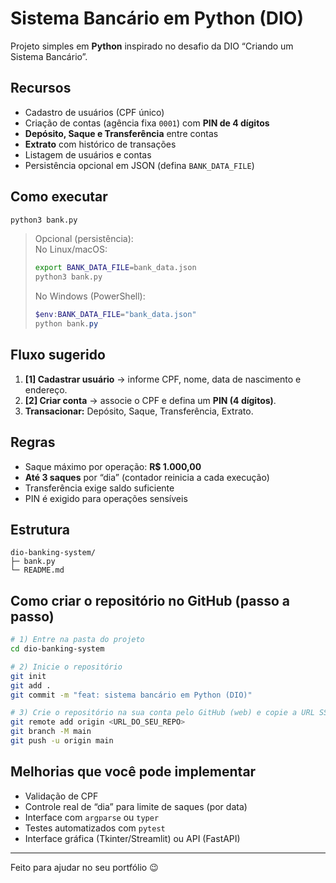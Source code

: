 # Sistema Bancário em Python (DIO)

Projeto simples em **Python** inspirado no desafio da DIO “Criando um Sistema Bancário”.

## Recursos
- Cadastro de usuários (CPF único)
- Criação de contas (agência fixa `0001`) com **PIN de 4 dígitos**
- **Depósito, Saque e Transferência** entre contas
- **Extrato** com histórico de transações
- Listagem de usuários e contas
- Persistência opcional em JSON (defina `BANK_DATA_FILE`)

## Como executar
```bash
python3 bank.py
```
> Opcional (persistência):  
> No Linux/macOS:
> ```bash
> export BANK_DATA_FILE=bank_data.json
> python3 bank.py
> ```
> No Windows (PowerShell):
> ```powershell
> $env:BANK_DATA_FILE="bank_data.json"
> python bank.py
> ```

## Fluxo sugerido
1. **[1] Cadastrar usuário** → informe CPF, nome, data de nascimento e endereço.  
2. **[2] Criar conta** → associe o CPF e defina um **PIN (4 dígitos)**.  
3. **Transacionar:** Depósito, Saque, Transferência, Extrato.

## Regras
- Saque máximo por operação: **R$ 1.000,00**
- **Até 3 saques** por “dia” (contador reinicia a cada execução)
- Transferência exige saldo suficiente
- PIN é exigido para operações sensíveis

## Estrutura
```
dio-banking-system/
├─ bank.py
└─ README.md
```

## Como criar o repositório no GitHub (passo a passo)
```bash
# 1) Entre na pasta do projeto
cd dio-banking-system

# 2) Inicie o repositório
git init
git add .
git commit -m "feat: sistema bancário em Python (DIO)"

# 3) Crie o repositório na sua conta pelo GitHub (web) e copie a URL SSH/HTTPS
git remote add origin <URL_DO_SEU_REPO>
git branch -M main
git push -u origin main
```

## Melhorias que você pode implementar
- Validação de CPF
- Controle real de “dia” para limite de saques (por data)
- Interface com `argparse` ou `typer`
- Testes automatizados com `pytest`
- Interface gráfica (Tkinter/Streamlit) ou API (FastAPI)

---

Feito para ajudar no seu portfólio 😉
